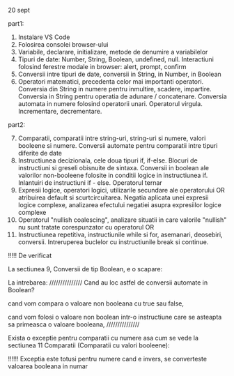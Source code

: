 20 sept

part1:

1. Instalare VS Code
2. Folosirea consolei browser-ului
3. Variabile, declarare, initializare, metode de denumire a variabilelor
4. Tipuri de date: Number, String, Boolean, undefined, null. Interactiuni folosind ferestre modale in browser: alert, prompt, confirm 
5. Conversii intre tipuri de date, conversii in String, in Number, in Boolean
6. Operatori matematici, precedenta celor mai importanti operatori. Conversia din String in numere pentru inmultire, scadere, impartire. Conversia in String pentru operatia de adunare / concatenare. Conversia automata in numere folosind operatorii unari. Operatorul virgula. Incrementare, decrementare.

part2:

7. Comparatii, comparatii intre string-uri, string-uri si numere, valori booleene si numere. Conversii automate pentru comparatii intre tipuri diferite de date
8. Instructiunea decizionala, cele doua tipuri if, if-else. Blocuri de instructiuni si greseli obisnuite de sintaxa. Conversii in boolean ale valorilor non-booleene folosite in conditii logice in instructiunea if. Inlantuiri de instructiuni if - else. Operatorul ternar
9. Expresii logice, operatori logici, utilizarile secundare ale operatorului OR atribuirea default si scurtcircuitarea. Negatia aplicata unei expresii logice complexe, analizarea efectului negatiei asupra expresiilor logice complexe
10. Operatorul "nullish coalescing", analizare situatii in care valorile "nullish" nu sunt tratate corespunzator cu operatorul OR
11. Instructiunea repetitiva, instructiunile while si for, asemanari, deosebiri, conversii. Intreruperea buclelor cu instructiunile break si continue.






!!!!!
De verificat

La sectiunea 9, Conversii de tip Boolean, e o scapare:


La intrebarea:
///////////////
Cand au loc astfel de conversii automate in Boolean?

cand vom compara o valoare non booleana cu true sau false, 
    

cand vom folosi o valoare non boolean intr-o instructiune care se asteapta sa primeasca o valoare booleana,
///////////////

Exista o exceptie pentru comparatii cu numere asa cum se vede la sectiunea 11 Comparatii (Comparatii cu valori booleene):

 !!!!!! Exceptia este totusi pentru numere cand e invers, se converteste valoarea booleana in numar
